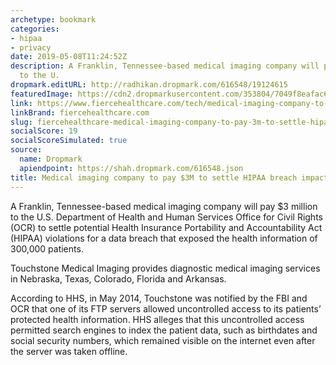 ```yaml
---
archetype: bookmark
categories:
- hipaa
- privacy
date: 2019-05-08T11:24:52Z
description: A Franklin, Tennessee-based medical imaging company will pay $3 million
  to the U.
dropmark.editURL: http://radhikan.dropmark.com/616548/19124615
featuredImage: https://cdn2.dropmarkusercontent.com/353804/7049f8eafac682e3363b81f939693a44ba0e58f954f307ed795ac7ac84a95ebb/thumbnail/GettyImages-512328734.jpg?Expires=1557430062&Signature=NjtPOczKHTZ4F4~lnoZcqfmqPnLUverEa8LyPwugpu3Lx37mHCIVDS3lPfLGPj7oRUEYXWEW0wXkJvUaEoeGu9O5vGal7IFk-h0U4lMed6YdpD~EvuYfeAUGhZq9KeWT~Y3qe7BPl63ycKMGijN9m5grN9O69r-QSdj-FG-oKLSZRv9NTAPPdWY6aPyMOoSRRyCala-3lhg8WbKdJHs1UFJwGICa2xROkZrTWbKyLBtQ5LJqewlI0FSmgDsw45xD8GmkoLpbqC9zfbNoyjQhn3bA3xqbKn2Pn3SHJMG8M7bKbZojpEhL-sGiau9y~5I8Jj2xXcN7uc3V8CrG295eSw__&Key-Pair-Id=APKAITQYWVEN757ZA4KQ
link: https://www.fiercehealthcare.com/tech/medical-imaging-company-to-pay-3m-to-settle-hipaa-breach-impacting-300k-patients
linkBrand: fiercehealthcare.com
slug: fiercehealthcare-medical-imaging-company-to-pay-3m-to-settle-hipaa-breach-impacting-300k-patients
socialScore: 19
socialScoreSimulated: true
source:
  name: Dropmark
  apiendpoint: https://shah.dropmark.com/616548.json
title: Medical imaging company to pay $3M to settle HIPAA breach impacting 300K patients
---
```

A Franklin, Tennessee-based medical imaging company will pay $3 million to the U.S. Department of Health and Human Services Office for Civil Rights (OCR) to settle potential Health Insurance Portability and Accountability Act (HIPAA) violations for a data breach that exposed the health information of 300,000 patients.

Touchstone Medical Imaging provides diagnostic medical imaging services in Nebraska, Texas, Colorado, Florida and Arkansas.
 
According to HHS, in May 2014, Touchstone was notified by the FBI and OCR that one of its FTP servers allowed uncontrolled access to its patients’ protected health information. HHS alleges that this uncontrolled access permitted search engines to index the patient data, such as birthdates and social security numbers, which remained visible on the internet even after the server was taken offline.

